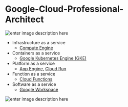 # Google-Cloud-Professional-Architect

![enter image description here](https://images.squarespace-cdn.com/content/v1/65a6226068668c33fe4a4676/a7d8a44c-628b-42dc-908a-2f48271d5bde/Chapter01Spread01Figure01.png?format=2500w)

 - Infrastructure as a service
	 - [Compute Engine](https://cloud.google.com/compute)
 - Containers as a service
	 - [Google Kubernetes Engine (GKE)](https://cloud.google.com/kubernetes-engine)
 - Platform as a service
	 - [App Engine](https://cloud.google.com/appengine), [Cloud Run](https://cloud.google.com/run)
 - Function as a service
	 - [Cloud Functions](https://cloud.google.com/functions)
 - Software as a service
	 - [Google Workspace](https://workspace.google.com/)

![enter image description here](https://images.squarespace-cdn.com/content/v1/65a6226068668c33fe4a4676/faf43ba3-9e7c-4610-ba6d-a6d7751f8567/Chapter01Spread09Figure01.png?format=2500w)

